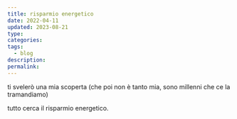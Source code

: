 ```yaml
---
title: risparmio energetico
date: 2022-04-11
updated: 2023-08-21
type: 
categories: 
tags:
  - blog
description: 
permalink: 
---
```


ti svelerò una mia scoperta
(che poi non è tanto mia, sono millenni che ce la tramandiamo)

tutto cerca il risparmio energetico.